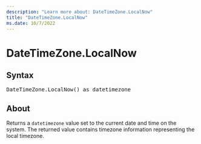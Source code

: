 ```yaml
---
description: "Learn more about: DateTimeZone.LocalNow"
title: "DateTimeZone.LocalNow"
ms.date: 10/7/2022
---
```

# DateTimeZone.LocalNow

## Syntax

<pre>
DateTimeZone.LocalNow() as datetimezone
</pre>

## About

Returns a `datetimezone` value set to the current date and time on the system. The returned value contains timezone information representing the local timezone.
